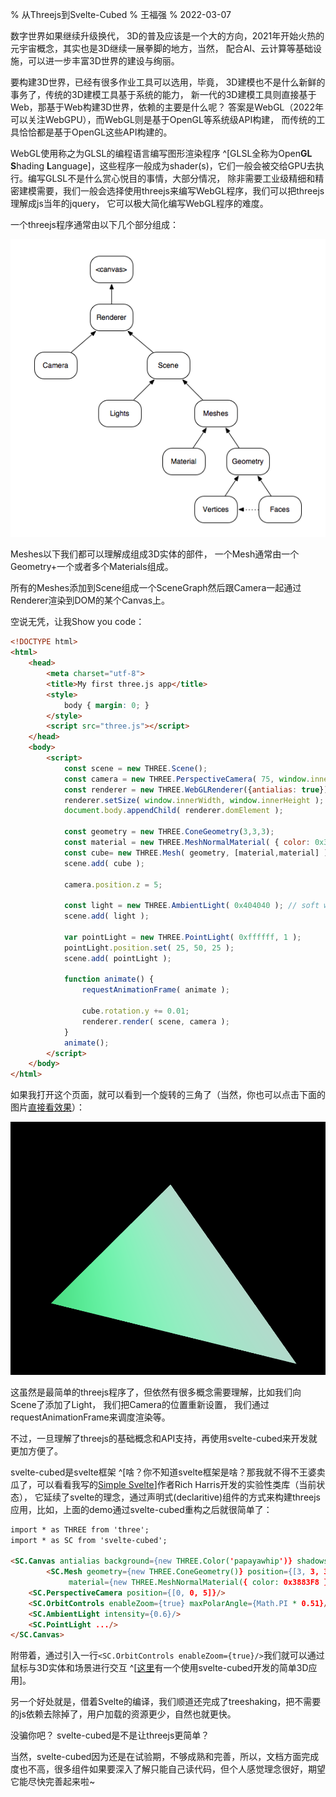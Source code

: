 % 从Threejs到Svelte-Cubed
% 王福强
% 2022-03-07

数字世界如果继续升级换代， 3D的普及应该是一个大的方向，2021年开始火热的元宇宙概念，其实也是3D继续一展拳脚的地方，当然， 配合AI、云计算等基础设施，可以进一步丰富3D世界的建设与绚丽。

要构建3D世界，已经有很多作业工具可以选用，毕竟， 3D建模也不是什么新鲜的事务了，传统的3D建模工具基于系统的能力， 新一代的3D建模工具则直接基于Web，那基于Web构建3D世界，依赖的主要是什么呢？ 答案是WebGL（2022年可以关注WebGPU），而WebGL则是基于OpenGL等系统级API构建， 而传统的工具恰恰都是基于OpenGL这些API构建的。

WebGL使用称之为GLSL的编程语言编写图形渲染程序 ^[GLSL全称为Open**GL** **S**hading **L**anguage]，这些程序一般成为shader(s)，它们一般会被交给GPU去执行。编写GLSL不是什么赏心悦目的事情，大部分情况， 除非需要工业级精细和精密建模需要，我们一般会选择使用threejs来编写WebGL程序，我们可以把threejs理解成js当年的jquery， 它可以极大简化编写WebGL程序的难度。

一个threejs程序通常由以下几个部分组成：

![](images/threejs_concepts.png)

Meshes以下我们都可以理解成组成3D实体的部件， 一个Mesh通常由一个Geometry+一个或者多个Materials组成。

所有的Meshes添加到Scene组成一个SceneGraph然后跟Camera一起通过Renderer渲染到DOM的某个Canvas上。

空说无凭，让我Show you code： 

```html
<!DOCTYPE html>
<html>
	<head>
		<meta charset="utf-8">
		<title>My first three.js app</title>
		<style>
			body { margin: 0; }
		</style>
		<script src="three.js"></script>
	</head>
	<body>
		<script>
			const scene = new THREE.Scene();
			const camera = new THREE.PerspectiveCamera( 75, window.innerWidth / window.innerHeight, 0.1, 1000 );
			const renderer = new THREE.WebGLRenderer({antialias: true});
			renderer.setSize( window.innerWidth, window.innerHeight );
			document.body.appendChild( renderer.domElement );
			
			const geometry = new THREE.ConeGeometry(3,3,3);
			const material = new THREE.MeshNormalMaterial( { color: 0x3883F8 } );
			const cube= new THREE.Mesh( geometry, [material,material] );
			scene.add( cube );

			camera.position.z = 5;

			const light = new THREE.AmbientLight( 0x404040 ); // soft white light
			scene.add( light );

			var pointLight = new THREE.PointLight( 0xffffff, 1 );
			pointLight.position.set( 25, 50, 25 );
			scene.add( pointLight );

			function animate() {
				requestAnimationFrame( animate );
				
				cube.rotation.y += 0.01;
				renderer.render( scene, camera );
			}
			animate();
		</script>
	</body>
</html>
```

如果我打开这个页面，就可以看到一个旋转的三角了（当然，你也可以点击下面的图片[直接看效果](https://afoo.me/demo/threejs/)）：

[![](images/63141646660058_.pic.jpg)](https://afoo.me/demo/threejs/)

这虽然是最简单的threejs程序了，但依然有很多概念需要理解，比如我们向Scene了添加了Light， 我们把Camera的位置重新设置， 我们通过requestAnimationFrame来调度渲染等。

不过，一旦理解了threejs的基础概念和API支持，再使用svelte-cubed来开发就更加方便了。

svelte-cubed是svelte框架 ^[啥？你不知道svelte框架是啥？那我就不得不王婆卖瓜了，可以看看我写的[Simple Svelte](https://afoo.me/books.html)]作者Rich Harris开发的实验性类库（当前状态）， 它延续了svelte的理念，通过声明式(declaritive)组件的方式来构建threejs应用，比如，上面的demo通过svelte-cubed重构之后就很简单了：

```html
import * as THREE from 'three';
import * as SC from 'svelte-cubed';

<SC.Canvas antialias background={new THREE.Color('papayawhip')} shadows fog={new THREE.FogExp2('papayawhip', 0.1)}>
        <SC.Mesh geometry={new THREE.ConeGeometry()} position={[3, 3, 3]}
             material={new THREE.MeshNormalMaterial({ color: 0x3883F8 })}/>
    <SC.PerspectiveCamera position={[0, 0, 5]}/>
    <SC.OrbitControls enableZoom={true} maxPolarAngle={Math.PI * 0.51}/>
    <SC.AmbientLight intensity={0.6}/>
    <SC.PointLight .../>
</SC.Canvas>
```

附带着，通过引入一行`<SC.OrbitControls enableZoom={true}/>`我们就可以通过鼠标与3D实体和场景进行交互 ^[[这里](https://keevol.cn/cubed/index.html)有一个使用svelte-cubed开发的简单3D应用]。

另一个好处就是，借着Svelte的编译，我们顺道还完成了treeshaking，把不需要的js依赖去除掉了，用户加载的资源更少，自然也就更快。

没骗你吧？ svelte-cubed是不是让threejs更简单？

当然，svelte-cubed因为还是在试验期，不够成熟和完善，所以，文档方面完成度也不高，很多组件如果要深入了解只能自己读代码，但个人感觉理念很好，期望它能尽快完善起来啦~













